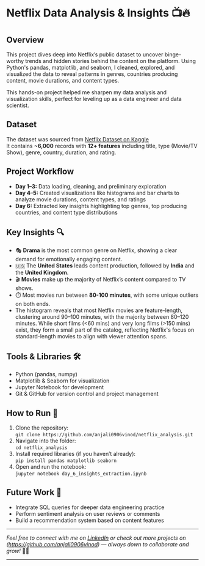 # Netflix Data Analysis & Insights 📺🔥

## Overview
This project dives deep into Netflix’s public dataset to uncover binge-worthy trends and hidden stories behind the content on the platform. Using Python's pandas, matplotlib, and seaborn, I cleaned, explored, and visualized the data to reveal patterns in genres, countries producing content, movie durations, and content types.

This hands-on project helped me sharpen my data analysis and visualization skills, perfect for leveling up as a data engineer and data scientist.

## Dataset
The dataset was sourced from [Netflix Dataset on Kaggle](https://www.kaggle.com/datasets/shivamb/netflix-shows)  
It contains **~6,000** records with **12+ features** including title, type (Movie/TV Show), genre, country, duration, and rating.

## Project Workflow
- **Day 1–3:** Data loading, cleaning, and preliminary exploration  
- **Day 4–5:** Created visualizations like histograms and bar charts to analyze movie durations, content types, and ratings  
- **Day 6:** Extracted key insights highlighting top genres, top producing countries, and content type distributions  

## Key Insights 🔍
- 🎭 **Drama** is the most common genre on Netflix, showing a clear demand for emotionally engaging content.  
- 🇺🇸 The **United States** leads content production, followed by **India** and the **United Kingdom**.  
- 🎬 **Movies** make up the majority of Netflix’s content compared to TV shows.  
- ⏱️ Most movies run between **80-100 minutes**, with some unique outliers on both ends.
- The histogram reveals that most Netflix movies are feature-length, clustering around 90–100 minutes, with the   majority between 80–120 minutes. While short films (<60 mins) and very long films (>150 mins) exist, they form a small part of the catalog, reflecting Netflix's focus on standard-length movies to align with viewer attention spans.

## Tools & Libraries 🛠️
- Python (pandas, numpy)  
- Matplotlib & Seaborn for visualization  
- Jupyter Notebook for development  
- Git & GitHub for version control and project management

## How to Run 🚀
1. Clone the repository:  
   `git clone https://github.com/anjali0906vinod/netflix_analysis.git`  
2. Navigate into the folder:  
   `cd netflix_analysis`  
3. Install required libraries (if you haven’t already):  
   `pip install pandas matplotlib seaborn`  
4. Open and run the notebook:  
   `jupyter notebook day_6_insights_extraction.ipynb`

## Future Work 🔮
- Integrate SQL queries for deeper data engineering practice  
- Perform sentiment analysis on user reviews or comments  
- Build a recommendation system based on content features  

---

*Feel free to connect with me on [LinkedIn](www.linkedin.com/in/anjali-vinod-5b765328b) or check out more projects on (https://github.com/anjali0906vinod) — always down to collaborate and grow!* 🙌✨

---


